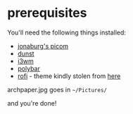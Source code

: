 # prerequisites
You'll need the following things installed:
* [jonaburg's picom](https://github.com/jonaburg/picom)
* [dunst](https://github.com/dunst-project/dunst)
* [i3wm](https://github.com/i3/i3)
* [polybar](https://github.com/polybar/polybar)
* [rofi](https://github.com/davatorium/rofi) - theme kindly stolen from [here](https://github.com/adi1090x/rofi)

archpaper.jpg goes in `~/Pictures/`

and you're done!

